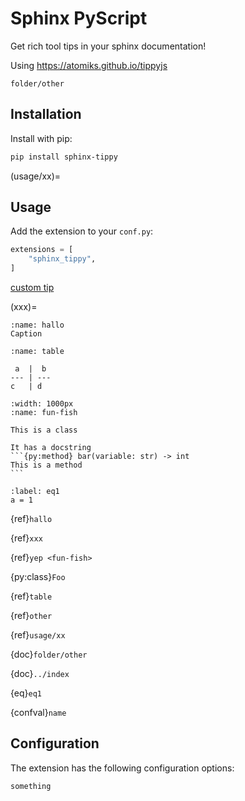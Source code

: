 # Sphinx PyScript

Get rich tool tips in your sphinx documentation!

Using <https://atomiks.github.io/tippyjs>

```{toctree}
folder/other
```

## Installation

Install with pip:

```bash
pip install sphinx-tippy
```

(usage/xx)=
## Usage

Add the extension to your `conf.py`:

```python
extensions = [
    "sphinx_tippy",
]
```

[custom tip](https://example.com)

(xxx)=
```{figure} https://via.placeholder.com/150
:name: hallo
Caption
```

```{table} Table caption
:name: table

 a  |  b
--- | ---
c   | d
```

```{image} fun-fish.png
:width: 1000px
:name: fun-fish
```

````{py:class} Foo
This is a class

It has a docstring
```{py:method} bar(variable: str) -> int
This is a method
```
````

```{math}
:label: eq1
a = 1
```

{ref}`hallo`

{ref}`xxx`

{ref}`yep <fun-fish>`

{py:class}`Foo`

{ref}`table`

{ref}`other`

{ref}`usage/xx`

{doc}`folder/other`

{doc}`../index`

{eq}`eq1`

{confval}`name`

## Configuration

The extension has the following configuration options:

```{confval} name
something
```
